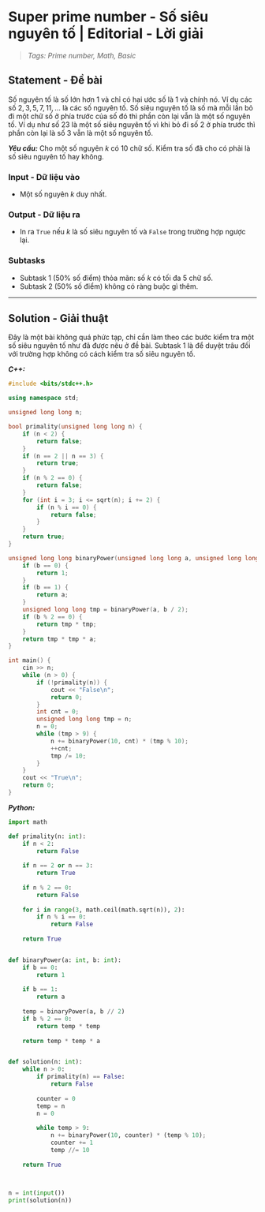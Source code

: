 
# Super prime number -  Số siêu nguyên tố | Editorial - Lời giải

> *Tags: Prime number, Math, Basic*

## Statement - Đề bài

Số nguyên tố là số lớn hơn $1$ và chỉ có hai ước số là $1$ và chính nó. Ví dụ các số $2, 3, 5, 7, 11, \dots$ là các số nguyên tố. Số siêu nguyên tố là số mà mỗi lần bỏ đi một chữ số ở phía trước của số đó thì phần còn lại vẫn là một số nguyên tố. Ví dụ như số $23$ là một số siêu nguyên tố vì khi bỏ đi số $2$ ở phía trước thì phần còn lại là số $3$ vẫn là một số nguyên tố.

***Yêu cầu:*** Cho một số nguyên $k$ có $10$ chữ số. Kiểm tra số đã cho có phải là số siêu nguyên tố hay không.

### Input - Dữ liệu vào

- Một số nguyên $k$ duy nhất.

### Output - Dữ liệu ra

- In ra `True` nếu $k$ là số siêu nguyên tố và `False` trong trường hợp ngược lại.

### Subtasks

- Subtask $1$ ($50\%$ số điểm) thỏa mãn: số $k$ có tối đa $5$ chữ số.
- Subtask $2$ ($50\%$ số điểm) không có ràng buộc gì thêm.

---

## Solution - Giải thuật

Đây là một bài không quá phức tạp, chỉ cần làm theo các bước kiểm tra một số siêu nguyên tố như đã được nêu ở đề bài. Subtask $1$ là để duyệt trâu đối với trường hợp không có cách kiểm tra số siêu nguyên tố.

***C++:***

```cpp
#include <bits/stdc++.h>

using namespace std;

unsigned long long n;

bool primality(unsigned long long n) {
    if (n < 2) {
        return false;
    }
    if (n == 2 || n == 3) {
        return true;
    } 
    if (n % 2 == 0) {
        return false;
    }
    for (int i = 3; i <= sqrt(n); i += 2) {
        if (n % i == 0) {
            return false;
        }
    }
    return true;
}

unsigned long long binaryPower(unsigned long long a, unsigned long long b) {
    if (b == 0) {
        return 1;
    }
    if (b == 1) {
        return a;
    }
    unsigned long long tmp = binaryPower(a, b / 2);
    if (b % 2 == 0) {
        return tmp * tmp;
    }
    return tmp * tmp * a;
}

int main() {
    cin >> n;
    while (n > 0) {
        if (!primality(n)) {
            cout << "False\n";
            return 0;
        }
        int cnt = 0;
        unsigned long long tmp = n;
        n = 0;
        while (tmp > 9) {
            n += binaryPower(10, cnt) * (tmp % 10);
            ++cnt;
            tmp /= 10;
        }
    }
    cout << "True\n";
    return 0;
}
```

***Python:***

```py
import math

def primality(n: int):
    if n < 2:
        return False
    
    if n == 2 or n == 3:
        return True
    
    if n % 2 == 0:
        return False
    
    for i in range(3, math.ceil(math.sqrt(n)), 2):
        if n % i == 0:
            return False
    
    return True


def binaryPower(a: int, b: int):
    if b == 0:
        return 1
    
    if b == 1:
        return a
    
    temp = binaryPower(a, b // 2)
    if b % 2 == 0:
        return temp * temp
    
    return temp * temp * a


def solution(n: int):
    while n > 0:
        if primality(n) == False:
            return False
        
        counter = 0
        temp = n
        n = 0
        
        while temp > 9:
            n += binaryPower(10, counter) * (temp % 10);
            counter += 1
            temp //= 10
    
    return True
    


n = int(input())
print(solution(n))
```

